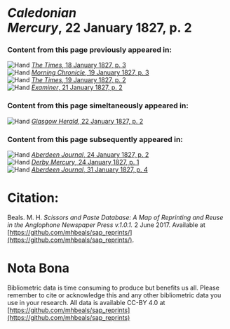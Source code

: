 # *Caledonian Mercury*, 22 January 1827, p. 2  
  
### Content from this page previously appeared in:  
![Hand](http://scissorsandpaste.net/wp-content/uploads/2017/06/smallhandpointer.png) [*The Times*, 18 January 1827, p. 3](https://mhbeals.github.io/sap_html/The-Times/The-Times-18-January-1827-p-3)  
![Hand](http://scissorsandpaste.net/wp-content/uploads/2017/06/smallhandpointer.png) [*Morning Chronicle*, 19 January 1827, p. 3](https://mhbeals.github.io/sap_html/Morning-Chronicle/Morning-Chronicle-19-January-1827-p-3)  
![Hand](http://scissorsandpaste.net/wp-content/uploads/2017/06/smallhandpointer.png) [*The Times*, 19 January 1827, p. 2](https://mhbeals.github.io/sap_html/The-Times/The-Times-19-January-1827-p-2)  
![Hand](http://scissorsandpaste.net/wp-content/uploads/2017/06/smallhandpointer.png) [*Examiner*, 21 January 1827, p. 2](https://mhbeals.github.io/sap_html/Examiner/Examiner-21-January-1827-p-2)  
  
### Content from this page simeltaneously appeared in:  
![Hand](http://scissorsandpaste.net/wp-content/uploads/2017/06/smallhandpointer.png) [*Glasgow Herald*, 22 January 1827, p. 2](https://mhbeals.github.io/sap_html/Glasgow-Herald/Glasgow-Herald-22-January-1827-p-2)  
  
### Content from this page subsequently appeared in:  
![Hand](http://scissorsandpaste.net/wp-content/uploads/2017/06/smallhandpointer.png) [*Aberdeen Journal*, 24 January 1827, p. 2](https://mhbeals.github.io/sap_html/Aberdeen-Journal/Aberdeen-Journal-24-January-1827-p-2)  
![Hand](http://scissorsandpaste.net/wp-content/uploads/2017/06/smallhandpointer.png) [*Derby Mercury*, 24 January 1827, p. 1](https://mhbeals.github.io/sap_html/Derby-Mercury/Derby-Mercury-24-January-1827-p-1)  
![Hand](http://scissorsandpaste.net/wp-content/uploads/2017/06/smallhandpointer.png) [*Aberdeen Journal*, 31 January 1827, p. 4](https://mhbeals.github.io/sap_html/Aberdeen-Journal/Aberdeen-Journal-31-January-1827-p-4)  


# Citation: 

Beals. M. H. *Scissors and Paste Database: A Map of Reprinting and Reuse in the Anglophone Newspaper Press v.1.0.1.* 2 June 2017. Available at [https://github.com/mhbeals/sap_reprints/](https://github.com/mhbeals/sap_reprints/). 

# Nota Bona

Bibliometric data is time consuming to produce but benefits us all. Please remember to cite or acknowledge this and any other bibliometric data you use in your research. All data is available CC-BY 4.0 at [https://github.com/mhbeals/sap_reprints](https://github.com/mhbeals/sap_reprints)